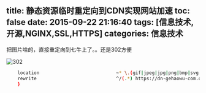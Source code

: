 title: 静态资源临时重定向到CDN实现网站加速
toc: false
date: 2015-09-22 21:16:40
tags: [信息技术,开源,NGINX,SSL,HTTPS]
categories: 信息技术
---

把图片啥的，直接重定向到七牛上了。。还是302方便

![302](https://dn-nimages.qbox.me/2015/09/IMAGES302CDN.png)

```sh
	location                            ~* \.(gif|jpeg|jpg|png|bmp|svg|otf|woff|eot|ttf|woff2)$ {
	rewrite                             ^/(.*) https://dn-gehaowu-com.qbox.me/$1 redirect;
	}
```